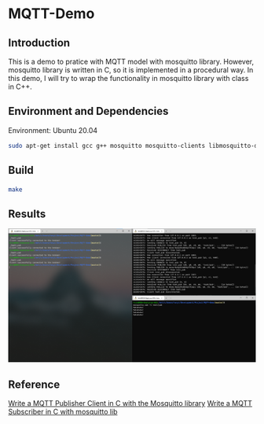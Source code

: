 # MQTT-Demo

## Introduction
This is a demo to pratice with MQTT model with mosquitto library. However, mosquitto library is written in C, so it is implemented in a procedural way. In this demo, I will try to wrap the functionality in mosquitto library with class in C++.

## Environment and Dependencies
Environment: Ubuntu 20.04
```bash
sudo apt-get install gcc g++ mosquitto mosquitto-clients libmosquitto-dev
```

## Build
```bash
make
```

## Results
![mqtt_pub.png](./picture/mqtt_pub.png)

## Reference
[Write a MQTT Publisher Client in C with the Mosquitto library](https://www.youtube.com/watch?v=ERPhUsmbhMo&t=45s)
[Write a MQTT Subscriber in C with mosquitto lib](https://www.youtube.com/watch?v=K6Q1Sd9edCw&t=497s)